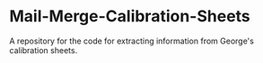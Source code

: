 # Mail-Merge-Calibration-Sheets
A repository for the code for extracting information from George's calibration sheets. 
